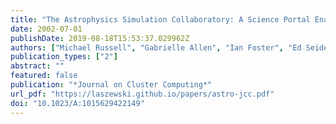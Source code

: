 ```yaml
---
title: "The Astrophysics Simulation Collaboratory: A Science Portal Enabling Community Software Development"
date: 2002-07-01
publishDate: 2019-08-18T15:53:37.029962Z
authors: ["Michael Russell", "Gabrielle Allen", "Ian Foster", "Ed Seidel", "Jason Novotny", "John Shalf", "Gregor von Laszewski", "Greg Daues"]
publication_types: ["2"]
abstract: ""
featured: false
publication: "*Journal on Cluster Computing*"
url_pdf: "https://laszewski.github.io/papers/astro-jcc.pdf"
doi: "10.1023/A:1015629422149"
---
```


